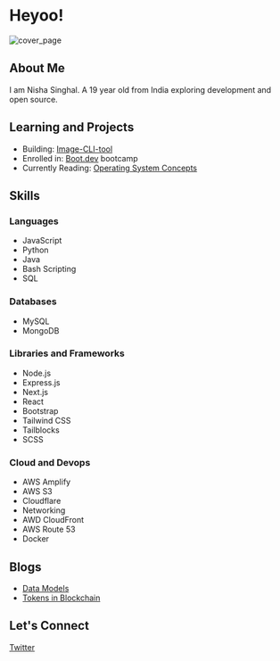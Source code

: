 # Heyoo!
![cover_page](https://github.com/nishaYO/nishaYO/assets/111162548/ad2b38ec-293f-4fc2-85f2-4538a2170d89)


## About Me
I am Nisha Singhal. A 19 year old from India exploring development and open source.

## Learning and Projects

- Building: [Image-CLI-tool](https://www.npmjs.com/package/image-cli-tool)
- Enrolled in: [Boot.dev](https://www.boot.dev/u/distortedroad89) bootcamp
- Currently Reading: [Operating System Concepts](https://www.amazon.in/gp/product/B074G46V8F/ref=ppx_yo_dt_b_search_asin_title?ie=UTF8&psc=1)

## Skills

### Languages
- JavaScript
- Python
- Java
- Bash Scripting
- SQL

### Databases
- MySQL
- MongoDB

### Libraries and Frameworks
- Node.js
- Express.js
- Next.js
- React
- Bootstrap
- Tailwind CSS
- Tailblocks
- SCSS

### Cloud and Devops
- AWS Amplify
- AWS S3
- Cloudflare
- Networking
- AWD CloudFront
- AWS Route 53
- Docker

## Blogs
- [Data Models](https://nishasinghal.hashnode.dev/data-models)
- [Tokens in Blockchain](https://nishasinghal.hashnode.dev/demystifying-blockchain-tokens)

## Let's Connect

[Twitter](https://twitter.com/SNishaYo)
